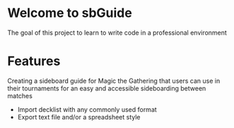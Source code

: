 # Welcome to sbGuide

The goal of this project to learn to write code in a professional environment

# Features
Creating a sideboard guide for Magic the Gathering that users can use in their tournaments for an easy and accessible sideboarding between matches

* Import decklist with any commonly used format
* Export text file and/or a spreadsheet style